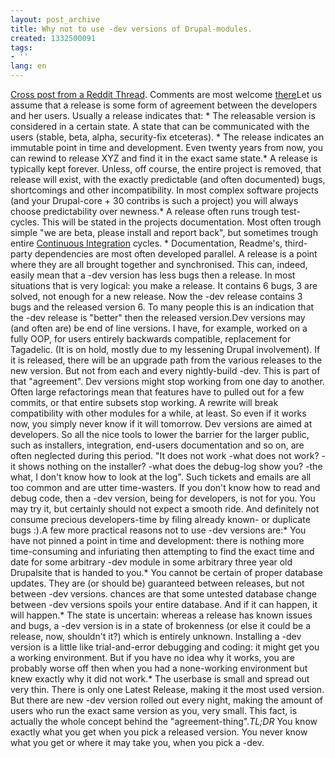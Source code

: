 ```yaml
---
layout: post_archive
title: Why not to use -dev versions of Drupal-modules.
created: 1332500091
tags:
- ''
lang: en
---
```

[Cross post from a Reddit Thread](http://www.reddit.com/r/drupal/comments/r8p2b/to_drupal_newbies_if_youre_not_yet_using_boost_do/). Comments are most welcome [there](http://www.reddit.com/r/drupal/comments/r8p2b/to_drupal_newbies_if_youre_not_yet_using_boost_do/c43zghj?context=3)Let us assume that a release is some form of agreement between the developers and her users. Usually a release indicates that: * The releasable version is considered in a certain state. A state that can be communicated with the users (stable, beta, alpha, security-fix etceteras). * The release indicates an immutable point in time and development. Even twenty years from now, you can rewind to release XYZ and find it in the exact same state.* A release is typically kept forever. Unless, off course, the entire project is removed, that release will exist, with the exactly predictable (and often documented) bugs, shortcomings and other incompatibility. In most complex software projects (and your Drupal-core + 30 contribs is such a project) you will always choose predictability over newness.* A release often runs trough test-cycles. This will be stated in the projects documentation. Most often trough simple "we are beta, please install and report back", but sometimes trough entire [Continuous Integration](https://jenkins-ci.org/) cycles. * Documentation, Readme's, third-party dependencies are most often developed parallel. A release is a point where they are all brought together and synchronised. This can, indeed, easily mean that a -dev version has less bugs then a release. In most situations that is very logical: you make a release. It contains 6 bugs, 3 are solved, not enough for a new release. Now the -dev release contains 3 bugs and the released version 6. To many people this is an indication that the -dev release is "better" then the released version.Dev versions may (and often are) be end of line versions. I have, for example, worked on a fully OOP, for users entirely backwards compatible, replacement for Tagadelic. (It is on hold, mostly due to my lessening Drupal involvement). If it is released, there will be an upgrade path from the various releases to the new version. But not from each and every nightly-build -dev. This is part of that "agreement". Dev versions might stop working from one day to another. Often large refactorings mean that features have to pulled out for a few commits, or that entire subsets stop working. A rewrite will break compatibility with other modules for a while, at least. So even if it works now, you simply never know if it will tomorrow. Dev versions are aimed at developers. So all the nice tools to lower the barrier for the larger public, such as installers, integration, end-users documentation and so on, are often neglected during this period. "It does not work -what does not work? -it shows nothing on the installer? -what does the debug-log show you? -the what, I don't know how to look at the log". Such tickets and emails are all too common and are utter time-wasters. If you don't know how to read and debug code, then a -dev version, being for developers, is not for you. You may try it, but certainly should not expect a smooth ride. And definitely not consume precious developers-time by filing already known- or duplicate bugs :).A few more practical reasons not to use -dev versions are:* You have not pinned a point in time and development: there is nothing more time-consuming and infuriating then attempting to find the exact time and date for some arbitrary -dev module in some arbitrary three year old Drupalsite that is handed to you.* You cannot be certain of proper database updates. They are (or should be) guaranteed between releases, but not between -dev versions. chances are that some untested database change between -dev versions spoils your entire database. And if it can happen, it will happen.* The state is uncertain: whereas a release has known issues and bugs, a -dev version is in a state of brokenness (or else it could be a release, now, shouldn't it?) which is entirely unknown. Installing a -dev version is a little like trial-and-error debugging and coding: it might get you a working environment. But if you have no idea why it works, you are probably worse off then when you had a none-working environment but knew exactly why it did not work.* The userbase is small and spread out very thin. There is only one Latest Release, making it the most used version. But there are new -dev version rolled out every night, making the amount of users who run the exact same version as you, very small. This fact, is actually the whole concept behind the "agreement-thing".*TL;DR* You know exactly what you get when you pick a released version. You never know what you get or where it may take you, when you pick a -dev.
